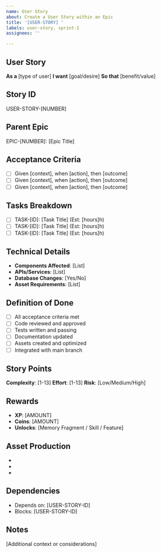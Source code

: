 ```yaml
---
name: User Story
about: Create a User Story within an Epic
title: '[USER-STORY] '
labels: user-story, sprint-1
assignees: ''

---
```


## User Story
**As a** [type of user]
**I want** [goal/desire]
**So that** [benefit/value]

## Story ID
USER-STORY-[NUMBER]

## Parent Epic
EPIC-[NUMBER]: [Epic Title]

## Acceptance Criteria
- [ ] Given [context], when [action], then [outcome]
- [ ] Given [context], when [action], then [outcome]
- [ ] Given [context], when [action], then [outcome]

## Tasks Breakdown
- [ ] TASK-[ID]: [Task Title] (Est: [hours]h)
- [ ] TASK-[ID]: [Task Title] (Est: [hours]h)
- [ ] TASK-[ID]: [Task Title] (Est: [hours]h)

## Technical Details
- **Components Affected**: [List]
- **APIs/Services**: [List]
- **Database Changes**: [Yes/No]
- **Asset Requirements**: [List]

## Definition of Done
- [ ] All acceptance criteria met
- [ ] Code reviewed and approved
- [ ] Tests written and passing
- [ ] Documentation updated
- [ ] Assets created and optimized
- [ ] Integrated with main branch

## Story Points
**Complexity**: [1-13]
**Effort**: [1-13]
**Risk**: [Low/Medium/High]

## Rewards
- **XP**: [AMOUNT]
- **Coins**: [AMOUNT]
- **Unlocks**: [Memory Fragment / Skill / Feature]

## Asset Production
- [Asset 1]: [Status]
- [Asset 2]: [Status]
- [Asset 3]: [Status]

## Dependencies
- Depends on: [USER-STORY-ID]
- Blocks: [USER-STORY-ID]

## Notes
[Additional context or considerations]